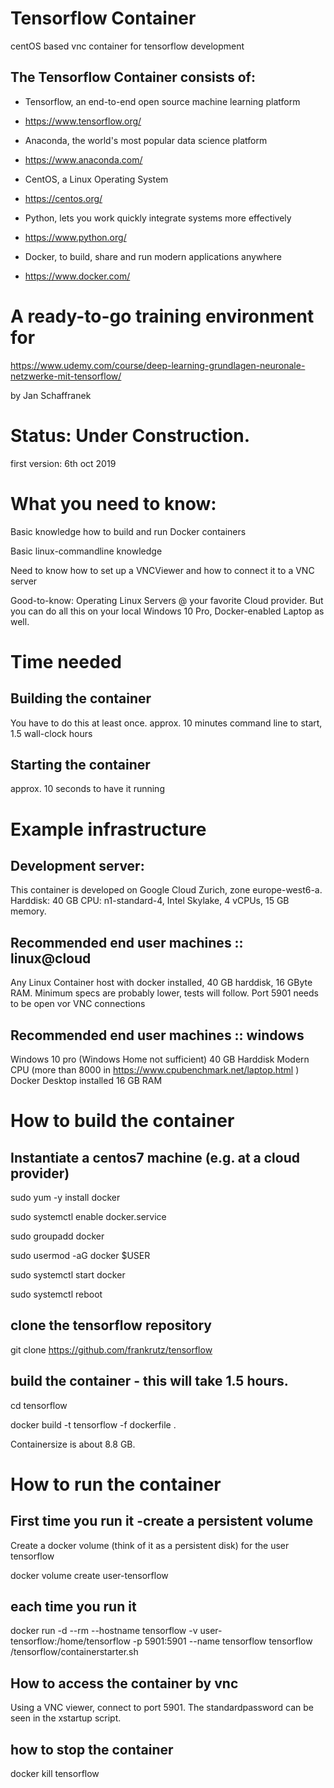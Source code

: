 # Tensorflow Container
centOS based vnc container for tensorflow development

## The Tensorflow Container consists of:

* Tensorflow, an end-to-end open source machine learning platform
* https://www.tensorflow.org/

* Anaconda, the world's most popular data science platform
* https://www.anaconda.com/

* CentOS, a Linux Operating System
* https://centos.org/

* Python, lets you work quickly integrate systems more effectively
* https://www.python.org/

* Docker, to build, share and run modern applications anywhere
* https://www.docker.com/

# A ready-to-go training environment for

https://www.udemy.com/course/deep-learning-grundlagen-neuronale-netzwerke-mit-tensorflow/

by Jan Schaffranek

# Status: Under Construction.
first version: 6th oct 2019

# What you need to know:
Basic knowledge how to build and run Docker containers

Basic linux-commandline knowledge

Need to know how to set up a VNCViewer and how to connect it to a VNC server

Good-to-know: Operating Linux Servers @ your favorite Cloud provider. 
But you can do all this on your local Windows 10 Pro, Docker-enabled Laptop as well.

# Time needed 
## Building the container
You have to do this at least once.
approx. 10 minutes command line to start, 1.5 wall-clock hours

## Starting the container
approx. 10 seconds to have it running

# Example infrastructure

## Development server:
This container is developed on Google Cloud Zurich, zone europe-west6-a.
Harddisk: 40 GB
CPU: n1-standard-4, Intel Skylake, 4 vCPUs, 15 GB memory.

## Recommended end user machines :: linux@cloud
Any Linux Container host with docker installed, 40 GB harddisk, 16 GByte RAM.
Minimum specs are probably lower, tests will follow.
Port 5901 needs to be open vor VNC connections

## Recommended end user machines :: windows
Windows 10 pro (Windows Home not sufficient) 40 GB Harddisk
Modern CPU (more than 8000 in https://www.cpubenchmark.net/laptop.html )
Docker Desktop installed
16 GB RAM

# How to build the container
## Instantiate a centos7 machine (e.g. at a cloud provider)

sudo yum -y install docker

sudo systemctl enable docker.service

sudo groupadd docker

sudo usermod -aG docker $USER

sudo systemctl start docker

sudo systemctl reboot

## clone the tensorflow repository

git clone https://github.com/frankrutz/tensorflow

## build the container - this will take 1.5 hours.

cd tensorflow

docker build -t tensorflow -f dockerfile .

Containersize is about 8.8 GB.

# How to run the container

## First time you run it -create a persistent volume

Create a docker volume (think of it as a persistent disk) for the user tensorflow

docker volume create user-tensorflow

## each time you run it

docker run -d --rm --hostname tensorflow -v user-tensorflow:/home/tensorflow -p 5901:5901 --name tensorflow tensorflow /tensorflow/containerstarter.sh


## How to access the container by vnc

Using a VNC viewer, connect to port 5901. The standardpassword can be seen in the xstartup script.

## how to stop the container

docker kill tensorflow
